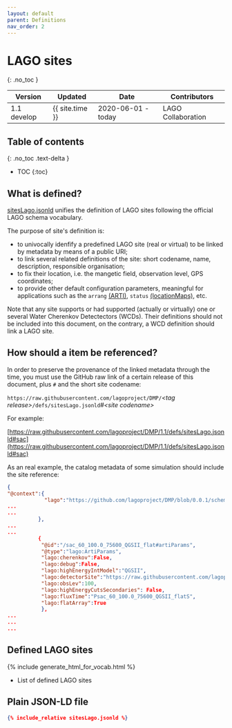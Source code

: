 ```yaml
---
layout: default
parent: Definitions
nav_order: 2
---
```


# LAGO sites 
{: .no_toc }

|Version| Updated | Date |Contributors|
|-------|---------|------|------------|
| 1.1 develop | {{ site.time }} | 2020-06-01 - today | LAGO Collaboration |


## Table of contents
{: .no_toc .text-delta }

- TOC
{:toc}

## What is defined?

[sitesLago.jsonld](./sitesLago.jsonld) unifies the definition of LAGO sites following the official LAGO schema vocabulary. 

The purpose of site's definition is:
- to univocally idenfify a predefined LAGO site (real or virtual) to be linked by metadata by means of a public URI;
- to link several related definitions of the site: short codename, name, description, responsible organisation;  
- to fix their location, i.e. the mangetic field, observation level, GPS coordinates;
- to provide other default configuration parameters, meaningful for applications such as the `arrang` [(ARTI)](https://github.com/lagoproject/arti), `status` [(locationMaps)](https://github.com/lagoproject/locationsMaps), etc.  

Note that any site supports or had supported (actually or virtually) one or several Water Cherenkov Detectectors (WCDs). Their definitions should not be included into this document, on the contrary, a WCD definition should link a LAGO site.

## How should a item be referenced?

In order to preserve the provenance of the linked metadata through the time, you must use the GitHub raw link of a certain release of this document, plus `#` and the short site codename:

`https://raw.githubusercontent.com/lagoproject/DMP/`*\<tag release\>*`/defs/sitesLago.jsonld`*#\<site codename\>*

For example:

[https://raw.githubusercontent.com/lagoproject/DMP/1.1/defs/sitesLago.jsonld#sac](https://raw.githubusercontent.com/lagoproject/DMP/1.1/defs/sitesLago.jsonld#sac)


As an real example, the catalog metadata of some simulation should include the site reference:

```json
{
"@context":{
            "lago":"https://github.com/lagoproject/DMP/blob/0.0.1/schema/lagoSchema.jsonld",
...
...
          },
...
...      
          {
           "@id":"/sac_60_100.0_75600_QGSII_flat#artiParams",
           "@type":"lago:ArtiParams",
           "lago:cherenkov":False,
           "lago:debug":False,
           "lago:highEnergyIntModel":"QGSII",
           "lago:detectorSite":"https://raw.githubusercontent.com/lagoproject/DMP/1.1/defs/sitesLago.jsonld#sac",
           "lago:obsLev":100,
           "lago:highEnergyCutsSecondaries": False,
           "lago:fluxTime":"Psac_60_100.0_75600_QGSII_flatS",
           "lago:flatArray":True
           },
...
...
...
```

## Defined LAGO sites

<script src="https://code.jquery.com/jquery-3.2.1.min.js"></script>
{% include generate_html_for_vocab.html %} 
<script>
$().ready(function(){
  generate_test();     
});
</script>
 
 * List of defined LAGO sites
   <div id="iproperties"></div>
   
 <div id="properties"></div>
 
 <div id="classes"></div>

## Plain JSON-LD file

```json
{% include_relative sitesLago.jsonld %}
```

